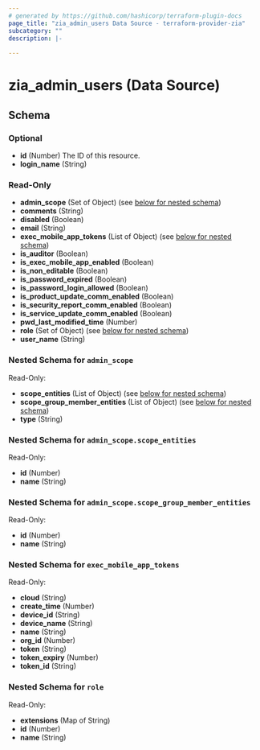 ```yaml
---
# generated by https://github.com/hashicorp/terraform-plugin-docs
page_title: "zia_admin_users Data Source - terraform-provider-zia"
subcategory: ""
description: |-
  
---
```


# zia_admin_users (Data Source)





<!-- schema generated by tfplugindocs -->
## Schema

### Optional

- **id** (Number) The ID of this resource.
- **login_name** (String)

### Read-Only

- **admin_scope** (Set of Object) (see [below for nested schema](#nestedatt--admin_scope))
- **comments** (String)
- **disabled** (Boolean)
- **email** (String)
- **exec_mobile_app_tokens** (List of Object) (see [below for nested schema](#nestedatt--exec_mobile_app_tokens))
- **is_auditor** (Boolean)
- **is_exec_mobile_app_enabled** (Boolean)
- **is_non_editable** (Boolean)
- **is_password_expired** (Boolean)
- **is_password_login_allowed** (Boolean)
- **is_product_update_comm_enabled** (Boolean)
- **is_security_report_comm_enabled** (Boolean)
- **is_service_update_comm_enabled** (Boolean)
- **pwd_last_modified_time** (Number)
- **role** (Set of Object) (see [below for nested schema](#nestedatt--role))
- **user_name** (String)

<a id="nestedatt--admin_scope"></a>
### Nested Schema for `admin_scope`

Read-Only:

- **scope_entities** (List of Object) (see [below for nested schema](#nestedobjatt--admin_scope--scope_entities))
- **scope_group_member_entities** (List of Object) (see [below for nested schema](#nestedobjatt--admin_scope--scope_group_member_entities))
- **type** (String)

<a id="nestedobjatt--admin_scope--scope_entities"></a>
### Nested Schema for `admin_scope.scope_entities`

Read-Only:

- **id** (Number)
- **name** (String)


<a id="nestedobjatt--admin_scope--scope_group_member_entities"></a>
### Nested Schema for `admin_scope.scope_group_member_entities`

Read-Only:

- **id** (Number)
- **name** (String)



<a id="nestedatt--exec_mobile_app_tokens"></a>
### Nested Schema for `exec_mobile_app_tokens`

Read-Only:

- **cloud** (String)
- **create_time** (Number)
- **device_id** (String)
- **device_name** (String)
- **name** (String)
- **org_id** (Number)
- **token** (String)
- **token_expiry** (Number)
- **token_id** (String)


<a id="nestedatt--role"></a>
### Nested Schema for `role`

Read-Only:

- **extensions** (Map of String)
- **id** (Number)
- **name** (String)


